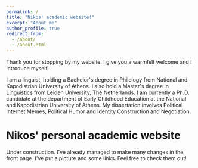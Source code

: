 ```yaml
---
permalink: /
title: "Nikos' academic website!"
excerpt: "About me"
author_profile: true
redirect_from: 
  - /about/
  - /about.html
---
```




Thank you for stopping by my website. I give you a warmfelt welcome and I introduce myself.

I am a linguist, holding a Bachelor's degree in Philology from National and Kapodistrian University of Athens.
I also hold a Master's degree in Linguistics from Leiden University, The Netherlands.
I am currently a Ph.D. candidate at the department of Early Childhood Education at the National and Kapodistrian University of Athens. My dissertation involves Political Internet Memes, Political Humor and Identity Construction and Negotiation.

Nikos' personal academic website
======
Under construction. I've already managed to make many changes in the front page. I've put a picture and some links. Feel free to check them out!

